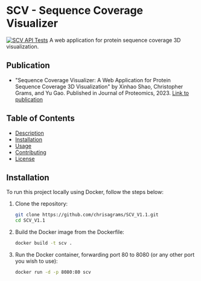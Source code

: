 # SCV - Sequence Coverage Visualizer
[![SCV API Tests](https://github.com/chrisagrams/SCV_V1.1/actions/workflows/api_test.yaml/badge.svg)](https://github.com/chrisagrams/SCV_V1.1/actions/workflows/api_test.yaml)
A web application for protein sequence coverage 3D visualization.

## Publication

- "Sequence Coverage Visualizer: A Web Application for Protein Sequence Coverage 3D Visualization" by Xinhao Shao, Christopher Grams, and Yu Gao.
   Published in Journal of Proteomics, 2023.
   [Link to publication](https://doi.org/10.1021/acs.jproteome.2c00358)

## Table of Contents

- [Description](#description)
- [Installation](#installation)
- [Usage](#usage)
- [Contributing](#contributing)
- [License](#license)


## Installation
To run this project locally using Docker, follow the steps below:

1. Clone the repository:

   ```bash
   git clone https://github.com/chrisagrams/SCV_V1.1.git
   cd SCV_V1.1
   ```

2. Build the Docker image from the Dockerfile:
   
   ```bash
   docker build -t scv .
   ```

3. Run the Docker container, forwarding port 80 to 8080 (or any other port you wish to use):

   ```bash
   docker run -d -p 8080:80 scv
   ```